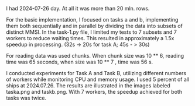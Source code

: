 I had 2024-07-26 day. At all it was more than 20 mln. rows. 

For the basic implementation, I focused on tasks a and b, implementing them both sequentially and in parallel by dividing the data into subsets of distinct MMSI. In the task-1.py file, I limited my tests to 7 subsets and 7 workers to reduce waiting times. This resulted in approximately a 1.5x speedup in processing. (32s -> 20s for task A; 45s - > 30s)

For reading data was used chunks. When chunk size was 10 ** 6, reading time was 65 seconds, when size was 10 ** 7 , time was 56 s.

I conducted experiments for Task A and Task B, utilizing different numbers of workers while monitoring CPU and memory usage. I used 5 percent of all ships at 2024.07.26. The results are illustrated in the images labeled taska.png and taskb.png. With 7 workers, the speedup achieved for both tasks was twice.
